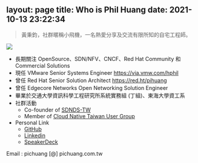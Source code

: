 layout: page
title: Who is Phil Huang
date: 2021-10-13 23:22:34
---
> 黃秉鈞，社群暱稱小飛機，一名熱愛分享及交流有限所知的自宅工程師。

![](/images/phil_huang.png)

* 長期關注 OpenSource、SDN/NFV、CNCF、Red Hat Community 和 Commercial Solutions
* 現任 VMware Senior Systems Engineer https://via.vmw.com/hphil
* 曾任 Red Hat Senior Solution Architect https://red.ht/pihuang
* 曾任 Edgecore Networks Open Networking Solution Engineer
* 畢業於交通大學資訊科學工程研究所系統實務組 (丁組)、東海大學資工系
* 社群活動
  * Co-founder of [SDNDS-TW](https://www.facebook.com/groups/sdnds.tw)
  * Member of [Cloud Native Taiwan User Group](https://www.facebook.com/groups/cloudnative.tw/)
* Personal Link
  * [GitHub](http://github.com/pichuang)
  * [Linkedin](https://www.linkedin.com/in/phil-huang-09b09895/)
  * [SpeakerDeck](http://speakerdeck.com/pichuang)

Email : pichuang [@] pichuang.com.tw